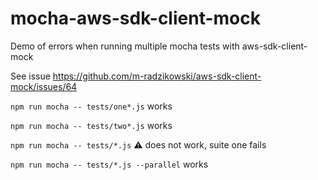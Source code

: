 # mocha-aws-sdk-client-mock
Demo of errors when running multiple mocha tests with aws-sdk-client-mock

See issue https://github.com/m-radzikowski/aws-sdk-client-mock/issues/64

`npm run mocha -- tests/one*.js` works

`npm run mocha -- tests/two*.js` works

`npm run mocha -- tests/*.js` ⚠️ does not work, suite one fails

`npm run mocha -- tests/*.js --parallel` works
